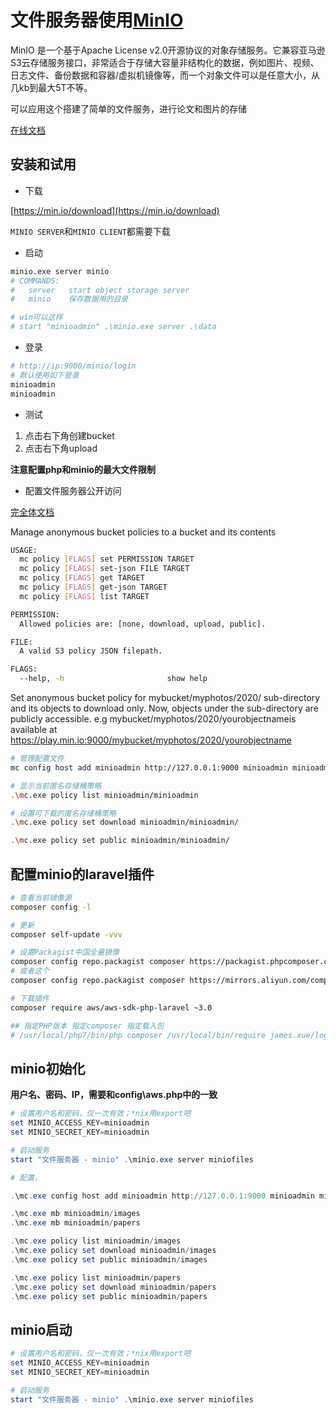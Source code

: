 # 文件服务器使用[MinIO](https://min.io/download)

MinIO 是一个基于Apache License v2.0开源协议的对象存储服务。它兼容亚马逊S3云存储服务接口，非常适合于存储大容量非结构化的数据，例如图片、视频、日志文件、备份数据和容器/虚拟机镜像等，而一个对象文件可以是任意大小，从几kb到最大5T不等。

可以应用这个搭建了简单的文件服务，进行论文和图片的存储

[在线文档](https://docs.min.io/cn/minio-quickstart-guide.html)


## 安装和试用

* 下载

[https://min.io/download](https://min.io/download)

`MINIO SERVER`和`MINIO CLIENT`都需要下载

* 启动
```bash
minio.exe server minio
# COMMANDS:
#   server   start object storage server
#   minio    保存数据用的目录

# win可以这样
# start "minioadmin" .\minio.exe server .\data
```

* 登录
```bash
# http://ip:9000/minio/login
# 默认使用如下登录
minioadmin
minioadmin
```

* 测试
1. 点击右下角创建bucket
2. 点击右下角upload

**注意配置php和minio的最大文件限制**

* 配置文件服务器公开访问

[完全体文档](https://docs.minio.io/cn/minio-client-complete-guide.html)

Manage anonymous bucket policies to a bucket and its contents
```bash
USAGE:
  mc policy [FLAGS] set PERMISSION TARGET
  mc policy [FLAGS] set-json FILE TARGET
  mc policy [FLAGS] get TARGET
  mc policy [FLAGS] get-json TARGET
  mc policy [FLAGS] list TARGET

PERMISSION:
  Allowed policies are: [none, download, upload, public].

FILE:
  A valid S3 policy JSON filepath.

FLAGS:
  --help, -h                       show help
```

Set anonymous bucket policy for mybucket/myphotos/2020/ sub-directory and its objects to download only. Now, objects under the sub-directory are publicly accessible. e.g mybucket/myphotos/2020/yourobjectnameis available at https://play.min.io:9000/mybucket/myphotos/2020/yourobjectname


```bash
# 管理配置文件
mc config host add minioadmin http://127.0.0.1:9000 minioadmin minioadmin

# 显示当前匿名存储桶策略
.\mc.exe policy list minioadmin/minioadmin

# 设置可下载的匿名存储桶策略
.\mc.exe policy set download minioadmin/minioadmin/

.\mc.exe policy set public minioadmin/minioadmin/
```


## 配置minio的laravel插件

```bash
# 查看当前镜像源
composer config -l

# 更新
composer self-update -vvv

# 设置Packagist中国全量镜像
composer config repo.packagist composer https://packagist.phpcomposer.com
# 或者这个
composer config repo.packagist composer https://mirrors.aliyun.com/composer/

# 下载插件
composer require aws/aws-sdk-php-laravel ~3.0

## 指定PHP版本 指定composer 指定载入包
# /usr/local/php7/bin/php composer /usr/local/bin/require james.xue/login-captcha
```

## minio初始化
<!-- export MINIO_ACCESS_KEY=username
export MINIO_SECRET_KEY=password
nohup sudo /usr/local/minio/minio server --address=0.0.0.0:9000 --config-dir /etc/minio /data/minioData > /usr/local/minio/minio.log 2>&1& -->

**用户名、密码、IP，需要和config\aws.php中的一致**

```powershell
# 设置用户名和密码，仅一次有效；*nix用export吧
set MINIO_ACCESS_KEY=minioadmin
set MINIO_SECRET_KEY=minioadmin

# 启动服务
start "文件服务器 - minio" .\minio.exe server miniofiles

# 配置，

.\mc.exe config host add minioadmin http://127.0.0.1:9000 minioadmin minioadmin

.\mc.exe mb minioadmin/images
.\mc.exe mb minioadmin/papers

.\mc.exe policy list minioadmin/images
.\mc.exe policy set download minioadmin/images
.\mc.exe policy set public minioadmin/images

.\mc.exe policy list minioadmin/papers
.\mc.exe policy set download minioadmin/papers
.\mc.exe policy set public minioadmin/papers
```

## minio启动
```powershell
# 设置用户名和密码，仅一次有效；*nix用export吧
set MINIO_ACCESS_KEY=minioadmin
set MINIO_SECRET_KEY=minioadmin

# 启动服务
start "文件服务器 - minio" .\minio.exe server miniofiles
```
